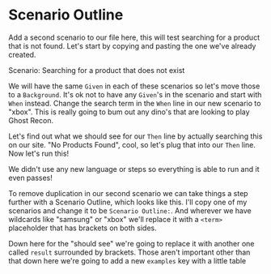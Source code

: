 # Scenario Outline

Add a second scenario to our file here, this will test searching for a product
that is not found. Let's start by copying and pasting the one we've already created.

   Scenario: Searching for a product that does not exist

We will have the same `Given` in each of these scenarios so let's move those to a
`Background`. It's ok not to have any `Given`'s in the scenario and start with
`When` instead. Change the search term in the `When` line in our new scenario to
"xbox". This is really going to bum out any dino's that are looking to play Ghost Recon.

Let's find out what we should see for our `Then` line by actually searching this on our site.
"No Products Found", cool, so let's plug that into our `Then` line. Now let's run this!

We didn't use any new language or steps so everything is able to run and it even passes!

To remove duplication in our second scenario we can take things a step further with a 
Scenario Outline, which looks like this. I'll copy one of my scenarios and change it to be
`Scenario Outline:`. And wherever we have wildcards like "samsung" or "xbox" we'll replace it
with a `<term>` placeholder that has brackets on both sides. 

Down here for the "should see" we're going to replace it with another one called `result` surrounded
by brackets. Those aren't important other than that down here we're going to add a new `examples` key
with a little table
